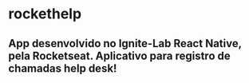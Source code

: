 # rockethelp
## App desenvolvido no Ignite-Lab React Native, pela Rocketseat. Aplicativo para registro de chamadas help desk!
